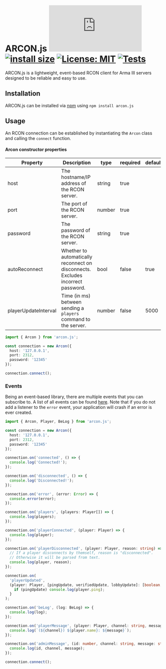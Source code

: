 # ARCON.js [![](https://img.shields.io/npm/v/arcon.js?maxAge=3600)](https://npmjs.com/package/arcon.js) [![install size](https://packagephobia.com/badge?p=arcon.js)](https://packagephobia.com/result?p=arcon.js) [![License: MIT](https://img.shields.io/badge/License-MIT-yellow.svg)](https://opensource.org/licenses/MIT) [![Tests](https://github.com/C4GDevs/ARCON.js/actions/workflows/test.yml/badge.svg?branch=v5.x&event=push)](https://github.com/C4GDevs/ARCON.js/actions/workflows/test.yml)

ARCON.js is a lightweight, event-based RCON client for Arma III servers designed to be reliable and easy to use.

## Installation

ARCON.js can be installed via [npm](https://www.npmjs.com/package/arcon.js) using `npm install arcon.js`

## Usage

An RCON connection can be established by instantiating the `Arcon` class and calling the `connect` function.

#### Arcon constructor properties

| Property             | Description                                                                     | type   | required | default |
| -------------------- | ------------------------------------------------------------------------------- | ------ | -------- | ------- |
| host                 | The hostname/IP address of the RCON server.                                     | string | true     |         |
| port                 | The port of the RCON server.                                                    | number | true     |         |
| password             | The password of the RCON server.                                                | string | true     |         |
| autoReconnect        | Whether to automatically reconnect on disconnects. Excludes incorrect password. | bool   | false    | true    |
| playerUpdateInterval | Time (in ms) between sending a `players` command to the server.                 | number | false    | 5000    |

```ts
import { Arcon } from 'arcon.js';

const connection = new Arcon({
  host: '127.0.0.1',
  port: 2312,
  password: '12345'
});

connection.connect();
```

### Events

Being an event-based library, there are multiple events that you can subscribe to. A list of all events can be found [here](../src/Arcon/index.ts#L29).
Note that if you do not add a listener to the `error` event, your application will crash if an error is ever created.

```ts
import { Arcon, Player, BeLog } from 'arcon.js';

const connection = new Arcon({
  host: '127.0.0.1',
  port: 2312,
  password: '12345'
});

connection.on('connected', () => {
  console.log('Connected!');
});

connection.on('disconnected', () => {
  console.log('Disconnected!');
});

connection.on('error', (error: Error) => {
  console.error(error);
});

connection.on('players', (players: Player[]) => {
  console.log(players);
});

connection.on('playerConnected', (player: Player) => {
  console.log(player);
});

connection.on('playerDisconnected', (player: Player, reason: string) => {
  // If a player disconnects by themself, reason is "disconnected".
  // Otherwise it will be parsed from text.
  console.log(player, reason);
});

connection.on(
  'playerUpdated',
  (player: Player, [pingUpdate, verifiedUpdate, lobbyUpdate]: [boolean, boolean, boolean]) => {
    if (pingUpdate) console.log(player.ping);
  }
);

connection.on('beLog', (log: BeLog) => {
  console.log(log);
});

connection.on('playerMessage', (player: Player, channel: string, message: string) => {
  console.log(`(${channel}) ${player.name}: ${message}`);
});

connection.on('adminMessage', (id: number, channel: string, message: string) => {
  console.log(id, channel, message);
});

connection.connect();
```
